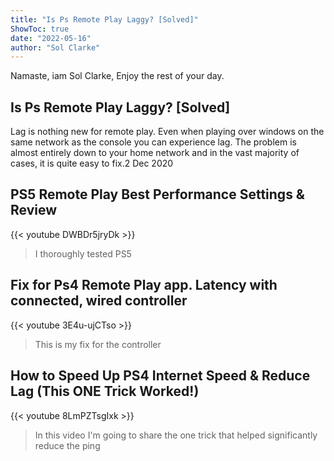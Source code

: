 ```yaml
---
title: "Is Ps Remote Play Laggy? [Solved]"
ShowToc: true 
date: "2022-05-16"
author: "Sol Clarke" 
---
```


Namaste, iam Sol Clarke, Enjoy the rest of your day.
## Is Ps Remote Play Laggy? [Solved]
Lag is nothing new for remote play. Even when playing over windows on the same network as the console you can experience lag. The problem is almost entirely down to your home network and in the vast majority of cases, it is quite easy to fix.2 Dec 2020

## PS5 Remote Play Best Performance Settings & Review
{{< youtube DWBDr5jryDk >}}
>I thoroughly tested PS5 

## Fix for Ps4 Remote Play app. Latency with connected, wired controller
{{< youtube 3E4u-ujCTso >}}
>This is my fix for the controller 

## How to Speed Up PS4 Internet Speed & Reduce Lag (This ONE Trick Worked!)
{{< youtube 8LmPZTsgIxk >}}
>In this video I'm going to share the one trick that helped significantly reduce the ping 

